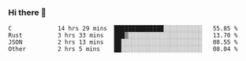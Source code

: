 ### Hi there 👋

<!--
**WShiBin/WShiBin** is a ✨ _special_ ✨ repository because its `README.md` (this file) appears on your GitHub profile.

Here are some ideas to get you started:

- 🔭 I’m currently working on ...
- 🌱 I’m currently learning ...
- 👯 I’m looking to collaborate on ...
- 🤔 I’m looking for help with ...
- 💬 Ask me about ...
- 📫 How to reach me: ...
- 😄 Pronouns: ...
- ⚡ Fun fact: ...
-->

<!--START_SECTION:waka-->

```text
C             14 hrs 29 mins  ██████████████░░░░░░░░░░░   55.85 %
Rust          3 hrs 33 mins   ███▒░░░░░░░░░░░░░░░░░░░░░   13.70 %
JSON          2 hrs 13 mins   ██░░░░░░░░░░░░░░░░░░░░░░░   08.55 %
Other         2 hrs 5 mins    ██░░░░░░░░░░░░░░░░░░░░░░░   08.04 %
```

<!--END_SECTION:waka-->
